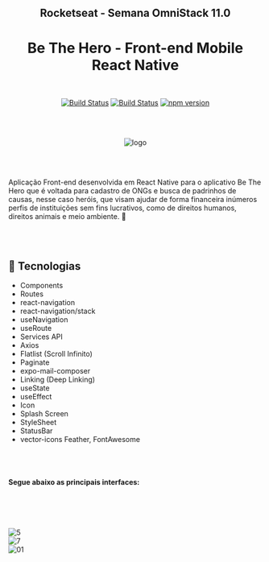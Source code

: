 <div align="center">

## Rocketseat - Semana OmniStack 11.0 
# Be The Hero - Front-end Mobile React Native

</div>

<br>

<div align="center">

[![Build Status](https://img.shields.io/github/stars/RenanBorba/be-the-hero.svg)](https://github.com/RenanBorba/be-the-hero) [![Build Status](https://img.shields.io/github/forks/RenanBorba/be-the-hero.svg)](https://github.com/RenanBorba/be-the-hero) [![npm version](https://badge.fury.io/js/react-native.svg)](https://badge.fury.io/js/react-native)

</div>

<br><br>

<div align="center">
 
![logo](https://user-images.githubusercontent.com/48495838/80030077-19d0fa00-84be-11ea-8134-79c40d91f883.png)

</div>

<br><br>

Aplicação Front-end desenvolvida em React Native para o aplicativo Be The Hero que é voltada para cadastro de ONGs e busca de padrinhos de causas, nesse caso heróis, que visam ajudar de forma financeira inúmeros perfis de instituições sem fins lucrativos, como de direitos humanos, direitos animais e meio ambiente. 🦸

<br><br>

## :rocket: Tecnologias 
<ul> 
  <li>Components</li> 
  <li>Routes</li>
  <li>react-navigation</li> 
  <li>react-navigation/stack</li>
  <li>useNavigation</li> 
  <li>useRoute</li>
  <li>Services API</li>
  <li>Axios</li> 
  <li>Flatlist (Scroll Infinito)</li> 
  <li>Paginate</li>
  <li>expo-mail-composer</li>
  <li>Linking (Deep Linking)</li>
  <li>useState</li>
  <li>useEffect</li>
  <li>Icon</li>
  <li>Splash Screen</li>
  <li>StyleSheet</li>
  <li>StatusBar</li>
  <li>vector-icons Feather, FontAwesome</li>
</ul>

<br><br>

#### Segue abaixo as principais interfaces: 

<br><br><br>

![5](https://user-images.githubusercontent.com/48495838/78060187-7fb7df00-7361-11ea-813c-c1e000971f73.JPG) <br>
![7](https://user-images.githubusercontent.com/48495838/78060190-80507580-7361-11ea-86cd-b07af7fd5c14.JPG) <br>
![01](https://user-images.githubusercontent.com/48495838/79368046-2f29af80-7f25-11ea-8376-edbbe91dadd9.jpg) <br>
